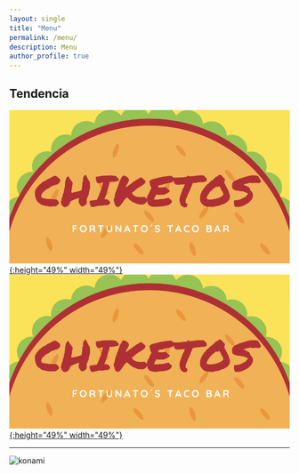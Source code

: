 ```yaml
---
layout: single
title: "Menu"
permalink: /menu/
description: Menu
author_profile: true
---
```



## Tendencia

[![Top-2](/images/chiketos.png){:height="49%" width="49%"}](https://tresquintos.cl/reports/2025%20-%20Michelle%20Bachelet%20(es).pdf) [![Top-2](/images/chiketos.png){:height="49%" width="49%"}](https://tresquintos.cl/reports/2025%20-%20Michelle%20Bachelet%20(es).pdf)


---


</style>
<p class="aligncenter">
    <img src="/images/nes.png" width="30" height="30" alt="konami" />
</p>


<!-- Favicon -->
<link rel="apple-touch-icon" sizes="180x180" href="/apple-touch-icon.png">
<link rel="icon" type="image/png" sizes="32x32" href="/favicon-32x32.png">
<link rel="icon" type="image/png" sizes="16x16" href="/favicon-16x16.png">
<link rel="manifest" href="/site.webmanifest">
<link rel="mask-icon" href="/safari-pinned-tab.svg" color="#5bbad5">
<meta name="msapplication-TileColor" content="#b91d47">
<meta name="theme-color" content="#ffffff">

